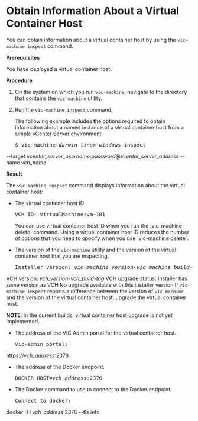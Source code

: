# Obtain Information About a Virtual Container Host #

You can obtain information about a virtual container host by using the `vic-machine inspect` command.

**Prerequisites**

You have deployed a virtual container host.

**Procedure**

1. On the system on which you run `vic-machine`, navigate to the directory that contains the `vic-machine` utility.
2. Run the `vic-machine inspect` command. 

   The following example includes the options required to obtain information about a named instance of a virtual container host from a simple  vCenter Server environment.

   <pre>$ vic-machine<i>-darwin</i><i>-linux</i><i>-windows</i> inspect
--target <i>vcenter_server_username</i>:<i>password</i>@<i>vcenter_server_address</i>
--name <i>vch_name</i></pre>

**Result**

The `vic-machine inspect` command displays information about the virtual container host:

- The virtual container host ID:
  
  <pre>VCH ID: VirtualMachine:vm-101</pre> You can use virtual container host ID when you run the `vic-machine delete` command. Using a virtual container host ID reduces the number of options that you need to specify when you use `vic-machine delete`.
- The version of the `vic-machine` utility and the version of the virtual container host that you are inspecting.
  <pre>Installer version: <i>vic_machine_version</i>-<i>vic_machine_build</i>-<i>tag</i>
VCH version: <i>vch_version</i>-<i>vch_build</i>-<i>tag</i>
VCH upgrade status: 
Installer has same version as VCH
No upgrade available with this installer version</pre>
  If `vic-machine inspect` reports a difference between the version of `vic-machine` and the version of the virtual container host, upgrade the virtual container host. 

  **NOTE**: In the current builds, virtual container host upgrade is not yet implemented.
- The address of the VIC Admin portal for the virtual container host.
  
  <pre>vic-admin portal:
https://<i>vch_address</i>:2378</pre>

- The address of the Docker endpoint.

  <pre>DOCKER_HOST=<i>vch_address</i>:2376</pre>
- The Docker command to use to connect to the Docker endpoint.
  <pre>Connect to docker:
docker -H <i>vch_address</i>:2376 --tls info</pre>